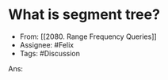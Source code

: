 # What is segment tree?

- From: [[2080. Range Frequency Queries]]
- Assignee: #Felix 
- Tags: #Discussion 

Ans:
